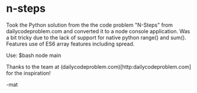 # n-steps

Took the Python solution from the the code problem "N-Steps" from dailycodeproblem.com and 
converted it to a node console application. Was a bit tricky due to the lack of support for native python 
range() and sum(). Features use of ES6 array features including spread.

Use:
$bash node main

Thanks to the team at (dailycodeproblem.com)[http:dailycodeproblem.com] for the inspiration!

-mat

